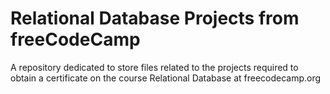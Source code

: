 # Relational Database Projects from freeCodeCamp
A repository dedicated to store files related to the projects required to obtain a certificate on the course Relational Database at freecodecamp.org
